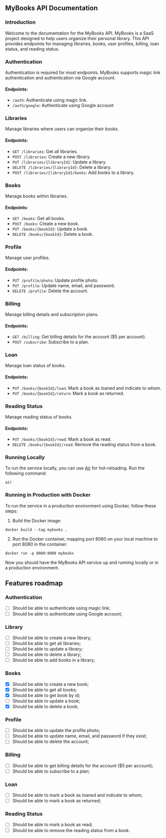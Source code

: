 ## MyBooks API Documentation

### Introduction
Welcome to the documentation for the MyBooks API. MyBooks is a SaaS project designed to help users organize their personal library. This API provides endpoints for managing libraries, books, user profiles, billing, loan status, and reading status.

### Authentication
Authentication is required for most endpoints. MyBooks supports magic link authentication and authentication via Google account.

#### Endpoints:
- `/auth`: Authenticate using magic link.
- `/auth/google`: Authenticate using Google account

### Libraries
Manage libraries where users can organize their books.

#### Endpoints:
- `GET /libraries`: Get all libraries.
- `POST /libraries`: Create a new library.
- `PUT /libraries/{libraryId}`: Update a library.
- `DELETE /libraries/{libraryId}`: Delete a library.
- `POST /libraries/{libraryId}/books`: Add books to a library.

### Books
Manage books within libraries.

#### Endpoints:
- `GET /books`: Get all books.
- `POST /books`: Create a new book.
- `PUT /books/{bookId}`: Update a book.
- `DELETE /books/{bookId}`: Delete a book.

### Profile
Manage user profiles.

#### Endpoints:
- `PUT /profile/photo`: Update profile photo.
- `PUT /profile`: Update name, email, and password.
- `DELETE /profile`: Delete the account.

### Billing
Manage billing details and subscription plans.

#### Endpoints:
- `GET /billing`: Get billing details for the account ($5 per account).
- `POST /subscribe`: Subscribe to a plan.

### Loan
Manage loan status of books.

#### Endpoints:
- `PUT /books/{bookId}/loan`: Mark a book as loaned and indicate to whom.
- `PUT /books/{bookId}/return`: Mark a book as returned.

### Reading Status
Manage reading status of books.

#### Endpoints:
- `PUT /books/{bookId}/read`: Mark a book as read.
- `DELETE /books/{bookId}/read`: Remove the reading status from a book.

### Running Locally
To run the service locally, you can use [Air](https://github.com/cosmtrek/air) for hot-reloading. Run the following command:
```
air
```

### Running in Production with Docker
To run the service in a production environment using Docker, follow these steps:
1. Build the Docker image:
```
docker build --tag mybooks .
```
2. Run the Docker container, mapping port 8080 on your local machine to port 8080 in the container:
```
docker run -p 8080:8080 mybooks
```

Now you should have the MyBooks API service up and running locally or in a production environment.

## Features roadmap

### Authentication

- [ ] Should be able to authenticate using magic link;
- [ ] Should be able to authenticate using Google account;

### Library

- [ ] Should be able to create a new library;
- [ ] Should be able to get all libraries;
- [ ] Should be able to update a library;
- [ ] Should be able to delete a library;
- [ ] Should be able to add books in a library;

### Books

- [x] Should be able to create a new book;
- [x] Should be able to get all books;
- [X] Should be able to get book by id;
- [ ] Should be able to update a book;
- [X] Should be able to delete a book;

### Profile

- [ ] Should be able to update the profile photo;
- [ ] Should be able to update name, email, and password if they exist;
- [ ] Should be able to delete the account;

### Billing

- [ ] Should be able to get billing details for the account ($5 per account);
- [ ] Should be able to subscribe to a plan;

### Loan

- [ ] Should be able to mark a book as loaned and indicate to whom;
- [ ] Should be able to mark a book as returned;

### Reading Status

- [ ] Should be able to mark a book as read;
- [ ] Should be able to remove the reading status from a book.
